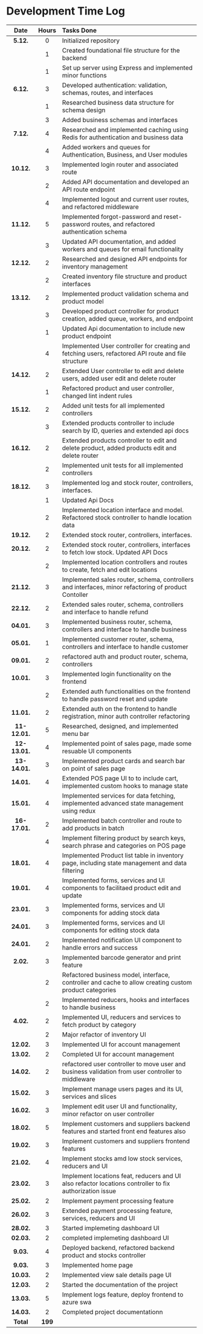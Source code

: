 # **Development Time Log**

| **Date** | **Hours** | **Tasks Done** |
|:--------:|:---------:|:---------------|
| **5.12.** | 0 | Initialized repository |
|           | 1 | Created foundational file structure for the backend |
|           | 1 | Set up server using Express and implemented minor functions |
| **6.12.** | 3 | Developed authentication: validation, schemas, routes, and interfaces |
|           | 1 | Researched business data structure for schema design |
|           | 3 | Added business schemas and interfaces |
| **7.12.** | 4 | Researched and implemented caching using Redis for authentication and business data |
|           | 4 | Added workers and queues for Authentication, Business, and User modules |
| **10.12.** | 3 | Implemented login router and associated route |
|            | 2 | Added API documentation and developed an API route endpoint |
|            | 4 | Implemented logout and current user routes, and refactored middleware |
| **11.12.** | 5 | Implemented forgot-password and reset-password routes, and refactored authentication schema |
|            | 3 | Updated API documentation, and added workers and queues for email functionality |
| **12.12.** | 2 | Researched and designed API endpoints for inventory management |
|            | 2 | Created inventory file structure and product interfaces |
| **13.12.** | 2 | Implemented product validation schema and product model |
|            | 3 | Developed product controller for product creation, added queue, workers, and endpoint |
|             | 1 | Updated Api documentation to include new product endpoint |
|             | 4 | Implemented User controller for creating and fetching users, refactored API route and file structure|
| **14.12.**  | 2  | Extended User controller to edit and delete users, added user edit and delete router |
|             | 1 | Refactored product and user controller, changed lint indent rules |
| **15.12.** | 2 | Added unit tests for all implemented controllers |
|             | 3 | Extended products controller to include search by ID, queries and extended api docs |
| **16.12.**  | 2  | Extended products controller to edit and delete product, added products edit and delete router |
|             | 2  | Implemented unit tests for all implemented controllers |
| **18.12.**  | 3  | Implemented log and stock router, controllers, interfaces. |
|             | 1  | Updated Api Docs |
|             | 2  | Implemented location interface and model. Refactored stock controller to handle location data |
| **19.12.**  | 2  | Extended stock router, controllers, interfaces.|
| **20.12.**  | 2  | Extended stock router, controllers, interfaces to fetch low stock. Updated API Docs|
|             | 2  | Implemented location controllers and routes to create, fetch and edit locations|
| **21.12.**  | 3  | Implemented sales router, schema, controllers and interfaces, minor refactoring of product Contoller|
| **22.12.**  | 2  | Extended sales router, schema, controllers and interface to handle refund |
| **04.01.**  | 3  | Implemented business router, schema, controllers and interface to handle business |
| **05.01.**  | 1  | Implemented customer router, schema, controllers and interface to handle customer |
| **09.01.** | 2  | refactored auth and product router, schema, controllers  |
| **10.01.**  | 3  | Implemented login functionality on the frontend |
|   | 2  | Extended auth functionalities on the frontend to handle password reset and update |
|  **11.01.** | 2  | Extended auth on the frontend to handle registration, minor auth controller refactoring |
|  **11-12.01.** | 5 | Researched, designed, and implemented menu bar |
|  **12-13.01.** | 4 | Implemented point of sales page, made some resuable UI components |
|  **13-14.01.** | 3 | Implemented product cards and search bar on point of sales page |
|  **14.01.** | 4 | Extended POS page UI to to include cart, implemented custom hooks to manage state |
|  **15.01.** | 4 | Implemented services for data fetching, implemented advanced state management using redux |
|  **16-17.01.** | 2 | Implemented batch controller and route to add products in batch |
|   | 4  | Implement filtering product by search keys, search phrase and categories on POS page |
| **18.01.**  | 4 | Implemented Product list table in inventory page, including state management and data filtering |
| **19.01.**  | 4 | Implemented forms, services and UI components to facilitaed product edit and update |
| **23.01.**  | 3 | Implemented forms, services and UI components for adding stock data |
| **24.01.**  | 3 | Implemented forms, services and UI components for editing stock data |
| **24.01.**  | 2 | Implemented notification UI component to handle errors and success |
| **2.02.**  | 3 | Implemented barcode generator and print feature |
|  | 2 | Refactored business model, interface, controller and cache to allow creating custom product categories |
|  | 2 |  Implemented reducers, hooks and interfaces to handle business  |
| **4.02.**  | 2 | Implemented UI, reducers and services to fetch product by category |
|  | 2 |  Major refactor of inventory UI  |
| **12.02.**  | 3 | Implemented UI for account management |
| **13.02.**  | 2 | Completed UI for account management |
| **14.02.**  | 2 | refactored user controller to move user and business validation from user controller to middleware |
| **15.02.**  | 3 | Implement manage users pages and its UI, services and slices|
| **16.02.**  | 3 | Implement edit user UI and functionality, minor refactor on user controller|
| **18.02.**  | 5 | Implement customers and suppliers backend features and started front end features also |
| **19.02.**  | 3 | Implement customers and suppliers frontend features  |
| **21.02.**  | 4 |  Implement stocks amd low stock services, reducers and UI |
| **23.02.**  | 3 |  Implement locations feat, reducers and UI also refactor locations controller to fix authorization issue |
| **25.02.**  | 2 |  Implement payment processing feature |
| **26.02.**  | 3 |  Extended payment processing feature, services, reducers and UI |
| **28.02.**  | 3 |  Started implemeting dashboard UI |
| **02.03.**  | 2 |  completed implemeting dashboard UI |
| **9.03.**  | 4 |  Deployed backend, refactored backend product and stocks controller |
| **9.03.**  | 3 |  Implemented home page |
| **10.03.**  | 2 |  Implemented view sale details page UI |
| **12.03.**  | 2 | Started the documentation of the project|
| **13.03.**  | 5 | Implement logs feature, deploy frontend to azure swa |
| **14.03.**  | 2 | Completed project documentationn |
| **Total**  | **199** | |



